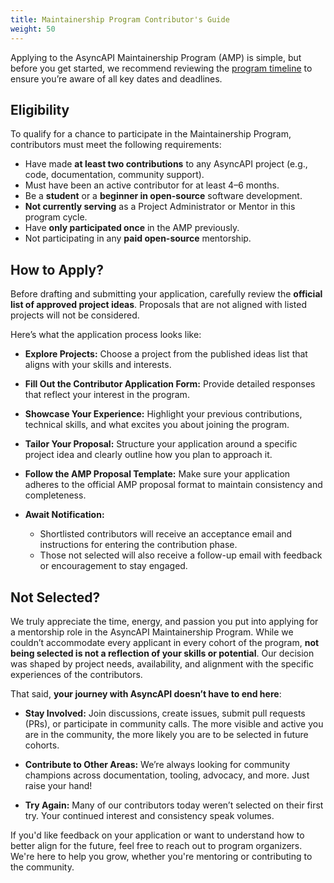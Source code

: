 ```yaml
---
title: Maintainership Program Contributor's Guide
weight: 50
---
```


Applying to the AsyncAPI Maintainership Program (AMP) is simple, but before you get started, we recommend reviewing the [program timeline](../timeline-and-schedule.md) to ensure you’re aware of all key dates and deadlines.

## Eligibility

To qualify for a chance to participate in the Maintainership Program, contributors must meet the following requirements:

- Have made **at least two contributions** to any AsyncAPI project (e.g., code, documentation, community support).
- Must have been an active contributor for at least 4–6 months.
- Be a **student** or a **beginner in open-source** software development.
- **Not currently serving** as a Project Administrator or Mentor in this program cycle.
- Have **only participated once** in the AMP previously.
- Not participating in any **paid open-source** mentorship.

## How to Apply? 

Before drafting and submitting your application, carefully review the **official list of approved project ideas**. Proposals that are not aligned with listed projects will not be considered.

Here’s what the application process looks like:

- **Explore Projects:** Choose a project from the published ideas list that aligns with your skills and interests.
  
- **Fill Out the Contributor Application Form:** Provide detailed responses that reflect your interest in the program.

- **Showcase Your Experience:** Highlight your previous contributions, technical skills, and what excites you about joining the program.

- **Tailor Your Proposal:** Structure your application around a specific project idea and clearly outline how you plan to approach it.

- **Follow the AMP Proposal Template:** Make sure your application adheres to the official AMP proposal format to maintain consistency and completeness.

- **Await Notification:**
    - Shortlisted contributors will receive an acceptance email and instructions for entering the contribution phase.
    - Those not selected will also receive a follow-up email with feedback or encouragement to stay engaged.

## Not Selected? 

We truly appreciate the time, energy, and passion you put into applying for a mentorship role in the AsyncAPI Maintainership Program. While we couldn’t accommodate every applicant in every cohort of the program, **not being selected is not a reflection of your skills or potential**. Our decision was shaped by project needs, availability, and alignment with the specific experiences of the contributors.

That said, **your journey with AsyncAPI doesn’t have to end here**:

- **Stay Involved:** Join discussions, create issues, submit pull requests (PRs), or participate in community calls. The more visible and active you are in the community, the more likely you are to be selected in future cohorts.

- **Contribute to Other Areas:** We’re always looking for community champions across documentation, tooling, advocacy, and more. Just raise your hand!

- **Try Again:** Many of our contributors today weren’t selected on their first try. Your continued interest and consistency speak volumes.

If you'd like feedback on your application or want to understand how to better align for the future, feel free to reach out to program organizers. We're here to help you grow, whether you're mentoring or contributing to the community.